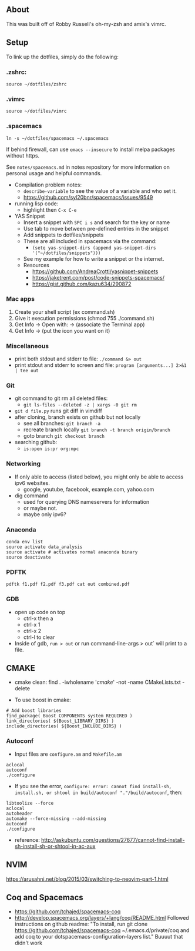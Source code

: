 ## About
This was built off of Robby Russell's oh-my-zsh and amix's vimrc.

## Setup
To link up the dotfiles, simply do the following:

### .zshrc:
```
source ~/dotfiles/zshrc
```
### .vimrc
```
source ~/dotfiles/vimrc
```

### .spacemacs
```
ln -s ~/dotfiles/spacemacs ~/.spacemacs
```

If behind firewall, can use `emacs --insecure` to install melpa packages without https.

See `notes/spacemacs.md` in notes repository for more information on personal usage and helpful commands.

- Compilation problem notes:
  - `describe-variable` to see the value of a variable and who set it.
  - https://github.com/syl20bnr/spacemacs/issues/9549
- running lisp code:
  - highlight then `C-x C-e`
- YAS Snippet
  - Insert a snippet with `SPC i s` and search for the key or name
  - Use tab to move between pre-defined entries in the snippet
  - Add snippets to dotfiles/snippets
  - These are all included in spacemacs via the command:
    - `(setq yas-snippet-dirs (append yas-snippet-dirs
                                   '("~/dotfiles/snippets")))`
  - See my example for how to write a snippet or the internet.
  - Resources
    - https://github.com/AndreaCrotti/yasnippet-snippets
    - https://jaketrent.com/post/code-snippets-spacemacs/
    - https://gist.github.com/kazu634/290872

### Mac apps

1. Create your shell script (ex command.sh)
2. Give it execution permissions (chmod 755 ./command.sh)
3. Get Info -> Open with: -> (associate the Terminal app)
4. Get Info -> (put the icon you want on it)

### Miscellaneous
- print both stdout and stderr to file: `./command &> out`
- print stdout and stderr to screen and file: `program [arguments...] 2>&1 | tee out`

### Git
- git command to git rm all deleted files:
    - `git ls-files --deleted -z | xargs -0 git rm`
- `git d file.py` runs git diff in vimdiff
- after cloning, branch exists on github but not locally
    - see all branches: `git branch -a`
    - recreate branch locally `git branch -t branch origin/branch`
    - goto branch `git checkout branch`
- searching github:
    - `is:open is:pr org:mpc`

### Networking
- If only able to access (listed below), you might only be able to access ipv6 websites.
    - google, youtube, facebook, example.com, yahoo.com
- dig command
    - used for querying DNS nameservers for information
    - or maybe not.
    - maybe only ipv6?

### Anaconda
```
conda env list
source activate data_analysis
source activate # activates normal anaconda binary
source deactivate
```

### PDFTK
```
pdftk f1.pdf f2.pdf f3.pdf cat out combined.pdf
```

### GDB
- open up code on top
    - ctrl-x then a 
    - ctrl-x 1
    - ctrl-x 2
    - ctrl-l to clear
- Inside of gdb, `run > out` or run command-line-args > out` will print to a file.

##  CMAKE
- cmake clean: 
find . -iwholename '*cmake*' -not -name CMakeLists.txt -delete

- To use boost in cmake:
```
# Add boost libraries
find_package( Boost COMPONENTS system REQUIRED )
link_directories( ${Boost_LIBRARY_DIRS} )
include_directories( ${Boost_INCLUDE_DIRS} )
```

### Autoconf
- Input files are `configure.am` and `Makefile.am`

```
aclocal
autoconf
./configure
```

- If you see the error, `configure: error: cannot find install-sh, install.sh, or shtool in build/autoconf "."/build/autoconf`, then:

```
libtoolize --force
aclocal
autoheader
automake --force-missing --add-missing
autoconf
./configure
```

- reference: http://askubuntu.com/questions/27677/cannot-find-install-sh-install-sh-or-shtool-in-ac-aux

## NVIM
https://arusahni.net/blog/2015/03/switching-to-neovim-part-1.html

## Coq and Spacemacs
- https://github.com/tchajed/spacemacs-coq
- http://develop.spacemacs.org/layers/+lang/coq/README.html
Followed instructions on github readme: "To install, run git clone https://github.com/tchajed/spacemacs-coq ~/.emacs.d/private/coq and add coq to your dotspacemacs-configuration-layers list."
Buuuut that didn't work





